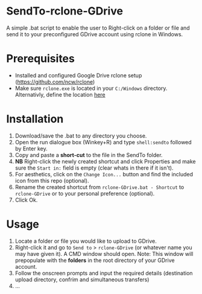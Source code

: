 # SendTo-rclone-GDrive
A simple .bat script to enable the user to Right-click on a folder or file and send it to your preconfigured GDrive account using rclone in Windows.

# Prerequisites
* Installed and configured Google Drive rclone setup (https://github.com/ncw/rclone)
* Make sure `rclone.exe` is located in your `C:/Windows` directory. Alternativly, define the location [here](https://github.com/Moodkiller/SendTo-rclone-GDrive/blob/79ac564ab26a020aa98ce7d4d53969efd15a6270/rclone-GDrive.bat#L3) 

# Installation
1. Download/save the .bat to any directory you choose.
2. Open the run dialogue box (Winkey+R) and type `shell:sendto` followed by Enter key.
3. Copy and paste a **short-cut** to the file in the SendTo folder.
4. **NB** Right-click the newly created shortcut and click Properties and make sure the `Start in:` field is empty (clear whats in there if it isn't).
5. For aesthetics, click on the `Change Icon...` button and find the included icon from this repo (optional).
6. Rename the created shortcut from `rclone-GDrive.bat - Shortcut` to `rclone-GDrive` or to your personal preference (optional).
6. Click Ok.

# Usage
1. Locate a folder or file you would like to upload to GDrive.
2. Right-click it and go to `Send to` > `rclone-GDrive` (or whatever name you may have given it). A CMD window should open. Note: This window will prepopulate with the **folders** in the root directory of your GDrive account.
3. Follow the onscreen prompts and input the required details (destination upload directory, confrim and simultaneous transfers)
4. ...
